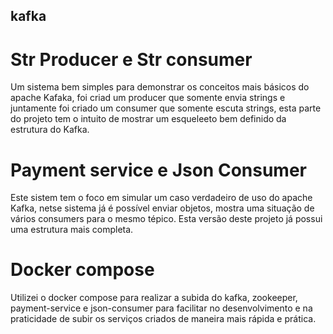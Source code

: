 ## kafka
# Str Producer e Str consumer
Um sistema bem simples para demonstrar os conceitos mais básicos do apache Kafaka, foi criad um producer que somente envia strings e juntamente foi criado um consumer que somente escuta strings, esta parte do projeto tem o intuito de mostrar um esqueleeto bem definido da estrutura do Kafka.

# Payment service e Json Consumer
Este sistem tem o foco em simular um caso verdadeiro de uso do apache Kafka, netse sistema já é possível enviar objetos, mostra uma situação de vários consumers para o mesmo tépico. Esta versão deste projeto já possui uma estrutura mais completa.

# Docker compose
Utilizei o docker compose para realizar a subida do kafka, zookeeper, payment-service e json-consumer para facilitar no desenvolvimento e na praticidade de subir os serviços criados de maneira mais rápida e prática.
